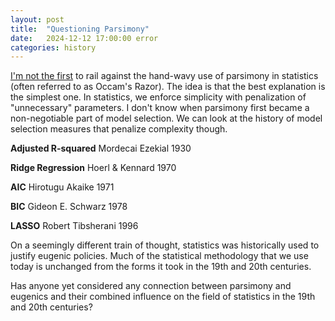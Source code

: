```yaml
---
layout: post
title:  "Questioning Parsimony"
date:   2024-12-12 17:00:00 error
categories: history
---
```


[I'm not the first](https://statmodeling.stat.columbia.edu/?s=parsimony&submit=Search) 
to rail against the hand-wavy use of parsimony in statistics (often referred to as 
Occam's Razor). The idea is that the best explanation is the simplest one. In statistics,
we enforce simplicity with penalization of "unnecessary" parameters. I don't know 
when parsimony first became a non-negotiable part of model selection. We can look at the history
of model selection measures that penalize complexity though.

**Adjusted R-squared**  Mordecai Ezekial 1930

**Ridge Regression**  Hoerl & Kennard 1970

**AIC**  Hirotugu Akaike 1971 

**BIC**  Gideon E. Schwarz 1978

**LASSO**  Robert Tibsherani 1996

On a seemingly different train of thought, statistics was historically used to justify 
eugenic policies. Much of the statistical methodology that we use today is unchanged from 
the forms it took in the 19th and 20th centuries. 

Has anyone yet considered any connection between parsimony and eugenics 
and their combined influence on the field of statistics in the 19th and 20th centuries?